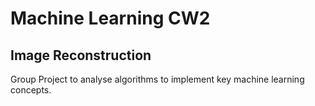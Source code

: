 # Machine Learning CW2

## Image Reconstruction

Group Project to analyse algorithms to implement key machine learning concepts.
